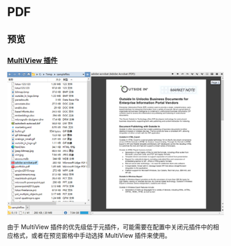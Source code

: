 # PDF
## 预览
### [MultiView 插件](../../浏览/查看/查看器.md#oracle-outside-in-viewer)
![](../../浏览/查看/images/查看器/Oracle/pdf.png)

由于 MultiView 插件的优先级低于元插件，可能需要在配置中关闭元插件中的相应格式，或者在预览窗格中手动选择 MultiView 插件来使用。